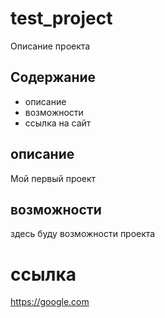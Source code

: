 # test_project

Описание проекта

## Содержание

- описание
- возможности
- ссылка на сайт

## описание

Мой первый проект

## возможности

здесь буду возможности проекта

# ссылка

https://google.com